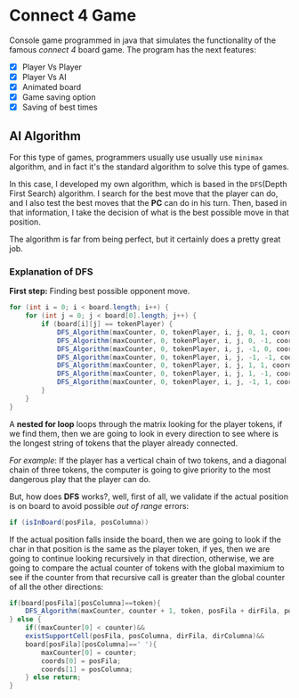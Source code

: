 # Connect 4 Game
Console game programmed in java that simulates the functionality of the famous _connect 4_ board game. The program has the next features: 
- [X] Player Vs Player
- [X] Player Vs AI
- [X] Animated board
- [X] Game saving option
- [X] Saving of best times

## AI Algorithm
For this type of games, programmers usually use usually use `minimax` algorithm, and in fact it's the standard algorithm to solve this type of games.

In this case, I developed my own algorithm, which is based in the `DFS`(Depth First Search) algorithm. I search for the best move that the player can do, and I also test the best moves that the **PC** can do in his turn. Then, based in that information, I take the decision of what is the best possible move in that position.

The algorithm is far from being perfect, but it certainly does a pretty great job.

### Explanation of DFS
**First step:** Finding best possible opponent move.
```java
for (int i = 0; i < board.length; i++) {
    for (int j = 0; j < board[0].length; j++) {
        if (board[i][j] == tokenPlayer) {
            DFS_Algorithm(maxCounter, 0, tokenPlayer, i, j, 0, 1, coords);
            DFS_Algorithm(maxCounter, 0, tokenPlayer, i, j, 0, -1, coords);
            DFS_Algorithm(maxCounter, 0, tokenPlayer, i, j, -1, 0, coords);
            DFS_Algorithm(maxCounter, 0, tokenPlayer, i, j, -1, -1, coords);
            DFS_Algorithm(maxCounter, 0, tokenPlayer, i, j, 1, 1, coords);
            DFS_Algorithm(maxCounter, 0, tokenPlayer, i, j, 1, -1, coords);
            DFS_Algorithm(maxCounter, 0, tokenPlayer, i, j, -1, 1, coords);
        }
    }
}   
```
A **nested for loop** loops through the matrix looking for the player tokens, if we find them, then we are going to look in every direction to see where is the longest string of tokens that the player already connected.

*For example*: If the player has a vertical chain of two tokens, and a diagonal chain of three tokens, the computer is going to give priority to the most dangerous play that the player can do.

But, how does **DFS** works?, well, first of all, we validate if the actual position is on board to avoid possible *out of range* errors:

```java
if (isInBoard(posFila, posColumna))
```
If the actual position falls inside the board, then we are going to look if the char in that position is the same as the player token, if yes, then we are going to continue looking recursively in that direction, otherwise, we are going to compare the actual counter of tokens with the global maximium to see if the counter from that recursive call is greater than the global counter of all the other directions:
```java
if(board[posFila][posColumna]==token){
    DFS_Algorithm(maxCounter, counter + 1, token, posFila + dirFila, posColumna + dirColumna, dirFila, dirColumna, coords);
} else {
    if((maxCounter[0] < counter)&&
    existSupportCell(posFila, posColumna, dirFila, dirColumna)&&
    board[posFila][posColumna]==' '){
        maxCounter[0] = counter;
        coords[0] = posFila;
        coords[1] = posColumna;
    } else return;
}
```